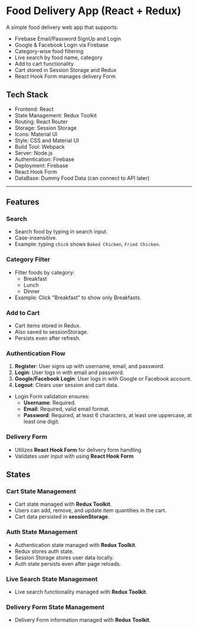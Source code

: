# Food Delivery App (React + Redux)

A simple food delivery web app that supports:

- Firebase Email/Password SignUp and Login
- Google & Facebook Login via Firebase
- Category-wise food filtering
- Live search by food name, category 
- Add to cart functionality
- Cart stored in Session Storage and Redux
- React Hook Form manages delivery Form


## Tech Stack

- Frontend: React
- State Management: Redux Toolkit
- Routing: React Router
- Storage: Session Storage
- Icons: Material UI
- Style: CSS and Material UI
- Build Tool: Webpack
- Server: Node.js
- Authentication: Firebase
- Deployment: Firebase
- React Hook Form
- DataBase: Dummy Food Data (can connect to API later)

---

## Features

### Search
- Search food by typing in search input.
- Case-insensitive.
- Example: typing `chick` shows `Baked Chicken`, `Fried Chicken`.

### Category Filter
- Filter foods by category:
  - Breakfast
  - Lunch
  - Dinner
- Example: Click "Breakfast" to show only Breakfasts.

### Add to Cart
- Cart items stored in Redux.
- Also saved to sessionStorage.
- Persists even after refresh.

### Authentication Flow

1. **Register**: User signs up with username, email, and password.
2. **Login**: User logs in with email and password.
3. **Google/Facebook Login**: User logs in with Google or Facebook account.
4. **Logout**: Clears user session and cart data.

- Login Form validation ensures:
  - **Username**: Required.
  - **Email**: Required, valid email format.
  - **Password**: Required, at least 6 characters, at least one uppercase, at least one digit.

###  Delivery Form

- Utilizes **React Hook Form** for delivery form handling 
- Validates user input with using **React Hook Form**

## States
###  Cart State Management
- Cart state managed with **Redux Toolkit**.
- Users can add, remove, and update item quantities in the cart.
- Cart data persisted in **sessionStorage**.

###  Auth State Management
- Authentication state managed with **Redux Toolkit**.
- Redux stores auth state.
- Session Storage stores user data locally.
- Auth state persists even after page reloads.

###  Live Search State Management

- Live search functionality managed with **Redux Toolkit**.

###  Delivery Form State Management

-  Delivery Form information managed with **Redux Toolkit**.



